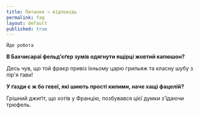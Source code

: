 ```yaml
---
title: Питання → відповідь
permalink: faq
layout: default
published: true
---
```


`Йде робота`

**В Бахчисараї фельд'єґер зумів одягнути ящірці жовтий капюшон?**

Десь чув, що той фраєр привіз їхньому царю грильяж та класну шубу з пір'я ґави!

**У ґазди є ж бо гевеї, які шиють прості килими, наче хащі фацелій?**

Грішний джиґіт, що хотів у Францію, позбувався цієї думки з'їдаючи трюфель.
